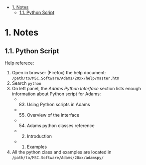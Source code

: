 <!-- TOC -->

- [1. Notes](#1-notes)
    - [1.1. Python Script](#11-python-script)

<!-- /TOC -->

# 1. Notes

## 1.1. Python Script

Help referece:
1. Open in browser (Firefox) the help document: `/path/to/MSC.Software/Adams/20xx/help/master.htm`
1. Search `python`
1. On left panel, the _Adams Python Interface_ section lists enough information about Python script for Adams:
    - 83. Using Python scripts in Adams
    - 55. Overview of the interface
    - 54. Adams python classes reference
    - 2. Introduction
    - 1. Examples
1. All the python class and examples are located in `/path/to/MSC.Software/Adams/20xx/adamspy/`

